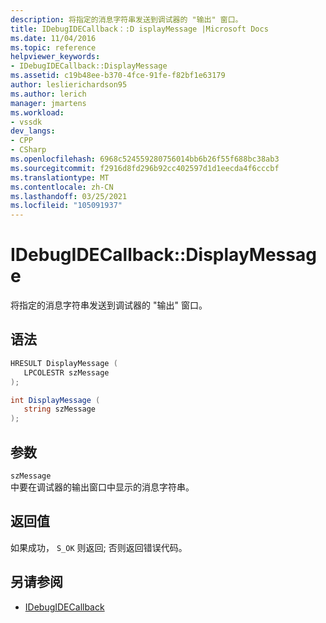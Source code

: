```yaml
---
description: 将指定的消息字符串发送到调试器的 "输出" 窗口。
title: IDebugIDECallback：:D isplayMessage |Microsoft Docs
ms.date: 11/04/2016
ms.topic: reference
helpviewer_keywords:
- IDebugIDECallback::DisplayMessage
ms.assetid: c19b48ee-b370-4fce-91fe-f82bf1e63179
author: leslierichardson95
ms.author: lerich
manager: jmartens
ms.workload:
- vssdk
dev_langs:
- CPP
- CSharp
ms.openlocfilehash: 6968c524559280756014bb6b26f55f688bc38ab3
ms.sourcegitcommit: f2916d8fd296b92cc402597d1d1eecda4f6cccbf
ms.translationtype: MT
ms.contentlocale: zh-CN
ms.lasthandoff: 03/25/2021
ms.locfileid: "105091937"
---
```

# <a name="idebugidecallbackdisplaymessage"></a>IDebugIDECallback::DisplayMessage
将指定的消息字符串发送到调试器的 "输出" 窗口。

## <a name="syntax"></a>语法

```cpp
HRESULT DisplayMessage (
   LPCOLESTR szMessage
);
```

```csharp
int DisplayMessage (
   string szMessage
);
```

## <a name="parameters"></a>参数
`szMessage`\
中要在调试器的输出窗口中显示的消息字符串。

## <a name="return-value"></a>返回值
 如果成功， `S_OK` 则返回; 否则返回错误代码。

## <a name="see-also"></a>另请参阅
- [IDebugIDECallback](../../../extensibility/debugger/reference/idebugidecallback.md)
